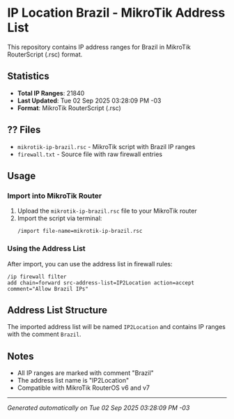 # IP Location Brazil - MikroTik Address List

This repository contains IP address ranges for Brazil in MikroTik RouterScript (.rsc) format.

## Statistics

- **Total IP Ranges**: 21840
- **Last Updated**: Tue 02 Sep 2025 03:28:09 PM -03
- **Format**: MikroTik RouterScript (.rsc)

## ?? Files

- `mikrotik-ip-brazil.rsc` - MikroTik script with Brazil IP ranges
- `firewall.txt` - Source file with raw firewall entries

## Usage

### Import into MikroTik Router

1. Upload the `mikrotik-ip-brazil.rsc` file to your MikroTik router
2. Import the script via terminal:
   ```
   /import file-name=mikrotik-ip-brazil.rsc
   ```

### Using the Address List

After import, you can use the address list in firewall rules:

```
/ip firewall filter
add chain=forward src-address-list=IP2Location action=accept comment="Allow Brazil IPs"
```

## Address List Structure

The imported address list will be named `IP2Location` and contains IP ranges with the comment `Brazil`.

## Notes

- All IP ranges are marked with comment "Brazil"
- The address list name is "IP2Location"
- Compatible with MikroTik RouterOS v6 and v7

---

*Generated automatically on Tue 02 Sep 2025 03:28:09 PM -03*
